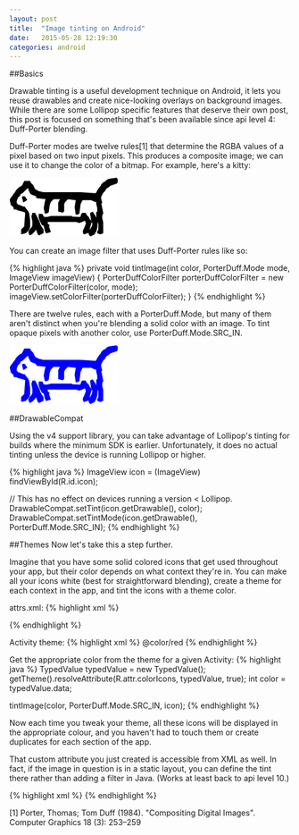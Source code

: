```yaml
---
layout: post
title:  "Image tinting on Android"
date:   2015-05-28 12:19:30
categories: android 
---
```


##Basics 

Drawable tinting is a useful development technique on Android, it lets you reuse drawables and create nice-looking overlays on background images. While there are some Lollipop specific features that deserve their own post, this post is focused on something that's been available since api level 4: Duff-Porter blending. 

Duff-Porter modes are twelve rules[1] that determine the RGBA values of a pixel based on two input pixels. This produces a composite image; we can use it to change the color of a bitmap. For example, here's a kitty: 

![Original Cat](/images/demonstration_cat.png)

You can create an image filter that uses Duff-Porter rules like so: 

{% highlight java %}
private void tintImage(int color, PorterDuff.Mode mode, ImageView imageView) {
	PorterDuffColorFilter porterDuffColorFilter = new PorterDuffColorFilter(color, mode);
	imageView.setColorFilter(porterDuffColorFilter);
}
{% endhighlight %}

There are twelve rules, each with a PorterDuff.Mode, but many of them aren't distinct when you're blending a solid color with an image. To tint opaque pixels with another color, use PorterDuff.Mode.SRC_IN. 

![Cyan Cat](/images/demonstration_cat_cyan.png)

##DrawableCompat 

Using the v4 support library, you can take advantage of Lollipop's tinting for builds where the minimum SDK is earlier. Unfortunately, it does no actual tinting unless the device is running Lollipop or higher. 

{% highlight java %}
ImageView icon = (ImageView) findViewById(R.id.icon);

// This has no effect on devices running a version < Lollipop. 
DrawableCompat.setTint(icon.getDrawable(), color);
DrawableCompat.setTintMode(icon.getDrawable(), PorterDuff.Mode.SRC_IN);
{% endhighlight %}

##Themes 
Now let's take this a step further. 

Imagine that you have some solid colored icons that get used throughout your app, but their color depends on what context they're in. You can make all your icons white (best for straightforward blending), create a theme for each context in the app, and tint the icons with a theme color.

attrs.xml:
{% highlight xml %}
<?xml version="1.0" encoding="utf-8"?>
<resources>
    <attr name="colorIcons" format="reference|color" />
</resources>
{% endhighlight %}

Activity theme:
{% highlight xml %}
<item name="colorIcons">@color/red</item>
{% endhighlight %}

Get the appropriate color from the theme for a given Activity: 
{% highlight java %}
TypedValue typedValue = new TypedValue();
getTheme().resolveAttribute(R.attr.colorIcons, typedValue, true);
int color = typedValue.data;

tintImage(color, PorterDuff.Mode.SRC_IN, icon);
{% endhighlight %}

Now each time you tweak your theme, all these icons will be displayed in the appropriate colour, and you haven't had to touch them or create duplicates for each section of the app. 

That custom attribute you just created is accessible from XML as well. In fact, if the image in question is in a static layout, you can define the tint there rather than adding a filter in Java. (Works at least back to api level 10.)

{% highlight xml %}
    <ImageView
        android:src="@drawable/ic_action_search"
        android:id="@+id/icon"
        android:contentDescription="@string/link_search"
        android:layout_height="wrap_content"
        android:layout_width="wrap_content"
        android:tint="?colorIcons"/>
{% endhighlight %}

[1] Porter, Thomas; Tom Duff (1984). "Compositing Digital Images". Computer Graphics 18 (3): 253–259